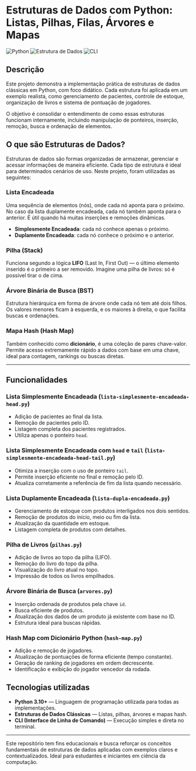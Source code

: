 # Estruturas de Dados com Python: Listas, Pilhas, Filas, Árvores e Mapas

![Python](https://img.shields.io/badge/Python-Linguagem-blue?style=flat-square&logo=python)
![Estrutura de Dados](https://img.shields.io/badge/Estrutura%20de%20Dados-Implementa%C3%A7%C3%B5es%20Cl%C3%A1ssicas-orange?style=flat-square)
![CLI](https://img.shields.io/badge/Interface-Terminal-lightgrey?style=flat-square&logo=gnubash)

## Descrição

Este projeto demonstra a implementação prática de estruturas de dados clássicas em Python, com foco didático. Cada estrutura foi aplicada em um exemplo realista, como gerenciamento de pacientes, controle de estoque, organização de livros e sistema de pontuação de jogadores.

O objetivo é consolidar o entendimento de como essas estruturas funcionam internamente, incluindo manipulação de ponteiros, inserção, remoção, busca e ordenação de elementos.

## O que são Estruturas de Dados?

Estruturas de dados são formas organizadas de armazenar, gerenciar e acessar informações de maneira eficiente. Cada tipo de estrutura é ideal para determinados cenários de uso. Neste projeto, foram utilizadas as seguintes:

### Lista Encadeada
Uma sequência de elementos (nós), onde cada nó aponta para o próximo. No caso da lista duplamente encadeada, cada nó também aponta para o anterior. É útil quando há muitas inserções e remoções dinâmicas.

- **Simplesmente Encadeada**: cada nó conhece apenas o próximo.
- **Duplamente Encadeada**: cada nó conhece o próximo e o anterior.

### Pilha (Stack)
Funciona segundo a lógica **LIFO** (Last In, First Out) — o último elemento inserido é o primeiro a ser removido. Imagine uma pilha de livros: só é possível tirar o de cima.

### Árvore Binária de Busca (BST)
Estrutura hierárquica em forma de árvore onde cada nó tem até dois filhos. Os valores menores ficam à esquerda, e os maiores à direita, o que facilita buscas e ordenações.

### Mapa Hash (Hash Map)
Também conhecido como **dicionário**, é uma coleção de pares chave-valor. Permite acesso extremamente rápido a dados com base em uma chave, ideal para contagem, rankings ou buscas diretas.

---

## Funcionalidades

### Lista Simplesmente Encadeada (`lista-simplesmente-encadeada-head.py`)
- Adição de pacientes ao final da lista.
- Remoção de pacientes pelo ID.
- Listagem completa dos pacientes registrados.
- Utiliza apenas o ponteiro `head`.

###  Lista Simplesmente Encadeada com `head` e `tail` (`lista-simplesmente-encadeada-head-tail.py`)
- Otimiza a inserção com o uso de ponteiro `tail`.
- Permite inserção eficiente no final e remoção pelo ID.
- Atualiza corretamente a referência de fim da lista quando necessário.

###  Lista Duplamente Encadeada (`lista-dupla-encadeada.py`)
- Gerenciamento de estoque com produtos interligados nos dois sentidos.
- Remoção de produtos do início, meio ou fim da lista.
- Atualização da quantidade em estoque.
- Listagem completa de produtos com detalhes.

###  Pilha de Livros (`pilhas.py`)
- Adição de livros ao topo da pilha (LIFO).
- Remoção do livro do topo da pilha.
- Visualização do livro atual no topo.
- Impressão de todos os livros empilhados.

### Árvore Binária de Busca (`arvores.py`)
- Inserção ordenada de produtos pela chave `id`.
- Busca eficiente de produtos.
- Atualização dos dados de um produto já existente com base no ID.
- Estrutura ideal para buscas rápidas.

### Hash Map com Dicionário Python (`hash-map.py`)
- Adição e remoção de jogadores.
- Atualização de pontuações de forma eficiente (tempo constante).
- Geração de ranking de jogadores em ordem decrescente.
- Identificação e exibição do jogador vencedor da rodada.

## Tecnologias utilizadas

- **Python 3.10+** — Linguagem de programação utilizada para todas as implementações.
- **Estruturas de Dados Clássicas** — Listas, pilhas, árvores e mapas hash.
- **CLI (Interface de Linha de Comando)** — Execução simples e direta no terminal.

---

Este repositório tem fins educacionais e busca reforçar os conceitos fundamentais de estruturas de dados aplicadas com exemplos claros e contextualizados. Ideal para estudantes e iniciantes em ciência da computação.
